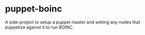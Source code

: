 # puppet-boinc
A side-project to setup a puppet master and setting any nodes that puppetize against it to run BOINC.
